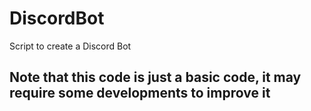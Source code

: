 # DiscordBot
Script to create a Discord Bot

## Note that this code is just a basic code, it may require some developments to improve it
